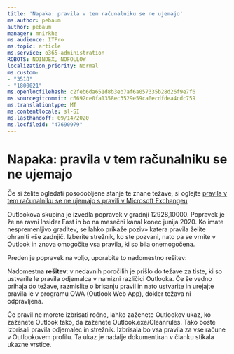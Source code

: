 ```yaml
---
title: 'Napaka: pravila v tem računalniku se ne ujemajo'
ms.author: pebaum
author: pebaum
manager: mnirkhe
ms.audience: ITPro
ms.topic: article
ms.service: o365-administration
ROBOTS: NOINDEX, NOFOLLOW
localization_priority: Normal
ms.custom:
- "3518"
- "1800021"
ms.openlocfilehash: c2feb6da651d8b3eb7af6a057335b28d26f9e7f6
ms.sourcegitcommit: c6692ce0fa1358ec3529e59ca0ecdfdea4cdc759
ms.translationtype: MT
ms.contentlocale: sl-SI
ms.lasthandoff: 09/14/2020
ms.locfileid: "47690979"
---
```

# <a name="error-the-rules-on-this-computer-do-not-match"></a>Napaka: pravila v tem računalniku se ne ujemajo

Če si želite ogledati posodobljene stanje te znane težave, si oglejte [pravila v tem računalniku se ne ujemajo s pravili v Microsoft Exchangeu](https://support.office.com/article/d032e037-b224-429e-b325-633afde9b5f0)

Outlookova skupina je izvedla popravek v gradnji 12928,10000. Popravek je že na ravni Insider Fast in bo na mesečni kanal konec junija 2020. Ko imate nespremenljivo graditev, se lahko prikaže poziv» katera pravila želite ohraniti «še zadnjič. Izberite strežnik, ko ste pozvani, nato pa se vrnite v Outlook in znova omogočite vsa pravila, ki so bila onemogočena.

Preden je popravek na voljo, uporabite to nadomestno rešitev:

Nadomestna **rešitev**: v nedavnih poročilih je prišlo do težave za tiste, ki so ustvarile le pravila odjemalca v namizni različici Outlooka. Če še vedno prihaja do težave, razmislite o brisanju pravil in nato ustvarite in urejajte pravila le v programu OWA (Outlook Web App), dokler težava ni odpravljena.

Če pravil ne morete izbrisati ročno, lahko zaženete Outlookov ukaz, ko zaženete Outlook tako, da zaženete Outlook.exe/Cleanrules. Tako boste izbrisali pravila odjemalec in strežnik. Izbrisala bo vsa pravila za vse račune v Outlookovem profilu. Ta ukaz je nadalje dokumentiran v članku stikala ukazne vrstice.

